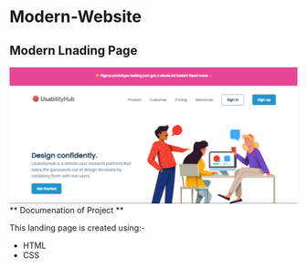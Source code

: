 # Modern-Website
<h2>Modern Lnading Page</h2>
<a href="#" target="_blank">
  <img src="./assets/Page_Screenshot.png" alt="landing page">
</a>
** Documenation of Project **
<p>This landing page is created using:-</p>
<ul>
  <li>HTML</li>
  <li>CSS</li>
</ul>
